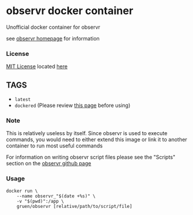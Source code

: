 # observr docker container

Unofficial docker container for observr

see [observr homepage](https://github.com/kevinburke/observr) for information

### License

[MIT License](https://opensource.org/licenses/MIT) located [here](/LICENSE.md)

## TAGS
- `latest`
- `dockered` (Please review [this page](/dockered.md) before using)

### Note

This is relatively useless by itself. Since observr is used to execute commands, you would need to either extend this image or link it to another container to run most useful commands

For information on writing observr script files please see the "Scripts" section on the [observr github page](https://github.com/kevinburke/observr/blob/master/README.md)

### Usage

```shell
docker run \
    --name observr_"$(date +%s)" \
    -v "$(pwd)":/app \
    gruen/observr [relative/path/to/script/file]
```
